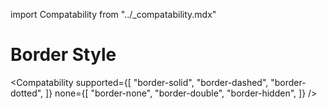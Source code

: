 import Compatability from "../\_compatability.mdx"

# Border Style

<Compatability
supported={[
"border-solid",
"border-dashed",
"border-dotted",
]}
none={[
"border-none",
"border-double",
"border-hidden",
]}
/>
